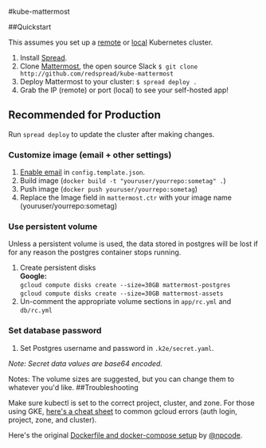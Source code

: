 #kube-mattermost

##Quickstart

This assumes you set up a <a href="https://blog.redspread.com/2016/02/04/google-container-engine-quickstart/">remote</a> or <a href="https://github.com/redspread/localkube">local</a> Kubernetes cluster.

1. Install <a href="https://github.com/redspread/spread">Spread</a>. 
2. Clone <a href="http://mattermost.com">Mattermost</a>, the open source Slack `$ git clone http://github.com/redspread/kube-mattermost`
5. Deploy Mattermost to your cluster: `$ spread deploy .`
6. Grab the IP (remote) or port (local) to see your self-hosted app!

## Recommended for Production
Run `spread deploy` to update the cluster after making changes.

### Customize image (email + other settings)
1. <a href="http://docs.mattermost.com/install/smtp-email-setup.html">Enable email</a> in `config.template.json`.
1. Build image (`docker build -t "youruser/yourrepo:sometag" .`)
1. Push image (`docker push youruser/yourrepo:sometag`)
1. Replace the Image field in `mattermost.ctr` with your image name (youruser/yourrepo:sometag)

### Use persistent volume
Unless a persistent volume is used, the data stored in postgres will be lost if for any reason the postgres container stops running. 

1. Create persistent disks  
**Google:**  
`gcloud compute disks create --size=30GB mattermost-postgres`  
`gcloud compute disks create --size=30GB mattermost-assets`  
1. Un-comment the appropriate volume sections in `app/rc.yml` and `db/rc.yml`

### Set database password
1. Set Postgres username and password in `.k2e/secret.yaml`. 

*Note: Secret  data values are base64 encoded.*

 

Notes: The volume sizes are suggested, but you can change them to whatever you'd like.
##Troubleshooting

Make sure kubectl is set to the correct project, cluster, and zone. For those using GKE, <a href="https://blog.redspread.com/2016/01/10/gcloud-cheat-sheet/">here's a cheat sheet</a> to common gcloud errors (auth login, project, zone, and cluster).

Here's the original <a href="https://github.com/npcode/mattermost-docker">Dockerfile and docker-compose setup</a> by <a href="http://github.com/npcode">@npcode</a>.
